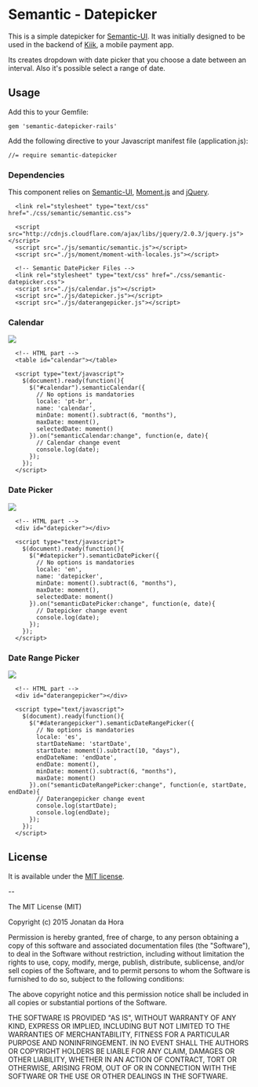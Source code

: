 # Semantic - Datepicker

This is a simple datepicker for [Semantic-UI](http://semantic-ui.com). It was initially designed to be used in the backend of [Kiik](https://www.kiik.com.br), a mobile payment app.

Its creates dropdown with date picker that you choose a date between an interval. Also it's possible select a range of date.

## Usage

Add this to your Gemfile:

```
gem 'semantic-datepicker-rails'

```

Add the following directive to your Javascript manifest file (application.js):

```
//= require semantic-datepicker

```


### Dependencies
This component relies on [Semantic-UI](http://semantic-ui.com), [Moment.js](http://momentjs.com/) and [jQuery](http://jquery.com/).
```
  <link rel="stylesheet" type="text/css" href="./css/semantic/semantic.css">
 
  <script src="http://cdnjs.cloudflare.com/ajax/libs/jquery/2.0.3/jquery.js"></script>
  <script src="./js/semantic/semantic.js"></script>
  <script src="./js/moment/moment-with-locales.js"></script>
  
  <!-- Semantic DatePicker Files -->
  <link rel="stylesheet" type="text/css" href="./css/semantic-datepicker.css">
  <script src="./js/calendar.js"></script>
  <script src="./js/datepicker.js"></script>
  <script src="./js/daterangepicker.js"></script>
```

### Calendar

![](http://i.imgur.com/o1vPauf.png)

```
  <!-- HTML part -->
  <table id="calendar"></table>
  
  <script type="text/javascript">
    $(document).ready(function(){
      $("#calendar").semanticCalendar({
        // No options is mandatories
        locale: 'pt-br',
        name: 'calendar',
        minDate: moment().subtract(6, "months"),
        maxDate: moment(),
        selectedDate: moment()
      }).on("semanticCalendar:change", function(e, date){
        // Calendar change event
        console.log(date);
      });
    });
  </script>
```

### Date Picker
![](http://i.imgur.com/K8CrQnZ.png)
```
  <!-- HTML part -->
  <div id="datepicker"></div>
  
  <script type="text/javascript">
    $(document).ready(function(){
      $("#datepicker").semanticDatePicker({
        // No options is mandatories
        locale: 'en',
        name: 'datepicker',
        minDate: moment().subtract(6, "months"),
        maxDate: moment(),
        selectedDate: moment()
      }).on("semanticDatePicker:change", function(e, date){
        // Datepicker change event
        console.log(date);
      });
    });
  </script>
```

### Date Range Picker
![](http://i.imgur.com/HJ7aEoD.png)
```
  <!-- HTML part -->
  <div id="daterangepicker"></div>
  
  <script type="text/javascript">
    $(document).ready(function(){
      $("#daterangepicker").semanticDateRangePicker({
        // No options is mandatories
        locale: 'es',
        startDateName: 'startDate',
        startDate: moment().subtract(10, "days"),
        endDateName: 'endDate',
        endDate: moment(),
        minDate: moment().subtract(6, "months"),
        maxDate: moment()
      }).on("semanticDateRangePicker:change", function(e, startDate, endDate){
        // Daterangepicker change event
        console.log(startDate);
        console.log(endDate);
      });
    });
  </script>
```

## License

It is available under the [MIT license](http://www.opensource.org/licenses/mit-license.php).

--

The MIT License (MIT)

Copyright (c) 2015 Jonatan da Hora

Permission is hereby granted, free of charge, to any person obtaining a copy
of this software and associated documentation files (the "Software"), to deal
in the Software without restriction, including without limitation the rights
to use, copy, modify, merge, publish, distribute, sublicense, and/or sell
copies of the Software, and to permit persons to whom the Software is
furnished to do so, subject to the following conditions:

The above copyright notice and this permission notice shall be included in
all copies or substantial portions of the Software.

THE SOFTWARE IS PROVIDED "AS IS", WITHOUT WARRANTY OF ANY KIND, EXPRESS OR
IMPLIED, INCLUDING BUT NOT LIMITED TO THE WARRANTIES OF MERCHANTABILITY,
FITNESS FOR A PARTICULAR PURPOSE AND NONINFRINGEMENT. IN NO EVENT SHALL THE
AUTHORS OR COPYRIGHT HOLDERS BE LIABLE FOR ANY CLAIM, DAMAGES OR OTHER
LIABILITY, WHETHER IN AN ACTION OF CONTRACT, TORT OR OTHERWISE, ARISING FROM,
OUT OF OR IN CONNECTION WITH THE SOFTWARE OR THE USE OR OTHER DEALINGS IN
THE SOFTWARE.
